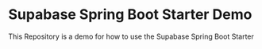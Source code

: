 # Supabase Spring Boot Starter Demo

This Repository is a demo for how to use the Supabase Spring Boot Starter 